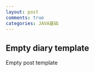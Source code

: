 ```yaml
---
layout: post
comments: true
categories: JAVA基础
---
```


## Empty diary template

Empty post template
